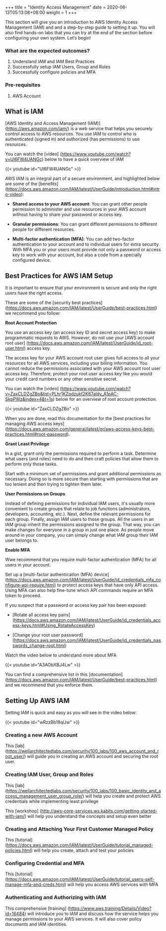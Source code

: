 +++
title = "Identity Access Management"
date =  2020-06-13T05:13:08+08:00
weight = 1
+++

This section will give you an introduction to AWS Identity Access Management (IAM) and and a step-by-step guide to setting it up. You will also find hands-on labs that you can try at the end of the section before configuring your own system. Let’s begin!

### What are the expected outcomes?

1. Understand IAM and IAM Best Practices
2. Successfully setup IAM Users, Group and Roles
3. Successfully configure policies and MFA

### Pre-requisites

1. AWS Account

## What is IAM

[AWS Identity and Access Management (IAM)] (https://aws.amazon.com/iam/) is a web service that helps you securely control access to AWS resources. You use IAM to control who is authenticated (signed in) and authorized (has permissions) to use resources.

You can watch the [video] (https://www.youtube.com/watch?v=Ul6FW4UANGc) below to have a quick overview of IAM

{{< youtube id="Ul6FW4UANGc" >}}


AWS IAM is an integral part of a secure environment, and highlighted below are some of the [benefits] (https://docs.aws.amazon.com/IAM/latest/UserGuide/introduction.html#intro-video):

* **Shared access to your AWS account**: You can grant other people permission to administer and use resources in your AWS account without having to share your password or access key.

* **Granular permissions**: You can grant different permissions to different people for different resources. 

* **Multi-factor authentication (MFA)**: You can add two-factor authentication to your account and to individual users for extra security. With MFA you or your users must provide not only a password or access key to work with your account, but also a code from a specially configured device.

## Best Practices for AWS IAM Setup

It is important to ensure that your environment is secure and only the right users have the right access.

These are some of the [security best practices] (https://docs.aws.amazon.com/IAM/latest/UserGuide/best-practices.html) we recommend you follow:

**Root Account Protection**

You use an access key (an access key ID and secret access key) to make programmatic requests to AWS. However, do not use your [AWS account root user] (https://docs.aws.amazon.com/IAM/latest/UserGuide/id_root-user.html) access key. 

The access key for your AWS account root user gives full access to all your resources for all AWS services, including your billing information. You cannot reduce the permissions associated with your AWS account root user access key.
Therefore, protect your root user access key like you would your credit card numbers or any other sensitive secret.

You can watch the [video] (https://www.youtube.com/watch?v=ZaxCLDZgZBo&list=PLhr1KZpdzukf2K67aldy_A1pAC-SkpPWz&index=4&t=1s) below for an overview of root account protection.

{{< youtube id="ZaxCLDZgZBo" >}}

When you are done, read this documentation for the [best practices for managing AWS access keys] (https://docs.aws.amazon.com/general/latest/gr/aws-access-keys-best-practices.html#root-password). 

**Grant Least Privilege**

In a gist, grant only the permissions required to perform a task. Determine what users (and roles) need to do and then craft policies that allow them to perform only those tasks.

Start with a minimum set of permissions and grant additional permissions as necessary. Doing so is more secure than starting with permissions that are too lenient and then trying to tighten them later.

**User Permissions on Groups**

Instead of defining permissions for individual IAM users, it's usually more convenient to create groups that relate to job functions (administrators, developers, accounting, etc.). Next, define the relevant permissions for each group. Finally, assign IAM users to those groups. All the users in an IAM group inherit the permissions assigned to the group. That way, you can make changes for everyone in a group in just one place. As people move around in your company, you can simply change what IAM group their IAM user belongs to.

**Enable MFA**

Wwe recommend that you require multi-factor authentication (MFA) for all users in your account. 

Set up a [multi-factor authentication (MFA) device] (https://docs.aws.amazon.com/IAM/latest/UserGuide/id_credentials_mfa_configure-api-require.html) to protect access keys that have only API access. Using MFA can also help fine-tune which API commands require an MFA token to proceed.

If you suspect that a password or access key pair has been exposed:

* [Rotate all access key pairs] (https://docs.aws.amazon.com/IAM/latest/UserGuide/id_credentials_access-keys.html#Using_RotateAccessKey)

* [Change your root user password] (https://docs.aws.amazon.com/IAM/latest/UserGuide/id_credentials_passwords_change-root.html)

Watch the video below to understand more about MFA

{{< youtube id="A3AObXBJ4Lw" >}}

You can find a comprehensive list in this [documentation]
(https://docs.aws.amazon.com/IAM/latest/UserGuide/best-practices.html) and we recommend that you enforce them.

## Setting Up AWS IAM

Setting IAM is quick and easy as you will see in the video below:

{{< youtube id="wRzzBb18qUw" >}}

### Creating a new AWS Account 

This [lab] (https://wellarchitectedlabs.com/security/100_labs/100_aws_account_and_root_user/) will guide you in creating an AWS account and securing the root user.

### Creating IAM User, Group and Roles 

This [lab] (https://wellarchitectedlabs.com/security/100_labs/100_basic_identity_and_access_management_user_group_role/) will help you create and protect AWS credentials while implementing least privilege

This [workshop] (http://aws-core-services.ws.kabits.com/getting-started-with-iam/) will help you understand the concepts and setup even better

### Creating and Attaching Your First Customer Managed Policy 

This [tutorial] (https://docs.aws.amazon.com/IAM/latest/UserGuide/tutorial_managed-policies.html) will help you create, attach and test your policies

### Configuring Credential and MFA 

This [tutorial] (https://docs.aws.amazon.com/IAM/latest/UserGuide/tutorial_users-self-manage-mfa-and-creds.html) will help you access AWS services with MFA

### Authenticating and Authorizing with IAM

This comprehensive [training] (https://www.aws.training/Details/Video?id=16484) will introduce you to IAM and discuss how the service helps you manage permissions to your AWS services. It will also cover policy documents and IAM identities.
